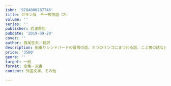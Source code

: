 ```yaml
---
isbn: '9784000287746'
title: ガラン版　千一夜物語（2）
volume: ''
series: ''
publisher: 岩波書店
pubdate: '2019-09-20'
cover: ''
author: 西尾哲夫／翻訳
description: 船乗りシンドバードの冒険の話，三つのリンゴにまつわる話，こぶ男の話など奇想天外な物語の数々が満載!
price: '3500'
genre: ''
target: 一般
format: 全集・双書
content: 外国文学、その他

---
```

